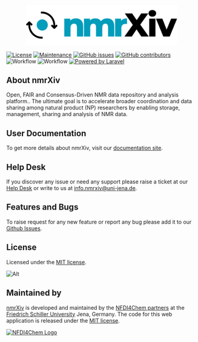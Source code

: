 <p align="center"><a href="https://dev.nmrxiv.org" target="_blank"><img src="/public/img/logo.svg" width="400"></a></p>

[![License](https://img.shields.io/badge/License-MIT%202.0-blue.svg)](https://opensource.org/licenses/MIT)
[![Maintenance](https://img.shields.io/badge/Maintained%3F-yes-blue.svg)](https://GitHub.com/NFDI4Chem/nmrxiv/graphs/commit-activity)
[![GitHub issues](https://img.shields.io/github/issues/NFDI4Chem/nmrxiv.svg)](https://GitHub.com/NFDI4Chem/nmrxiv/issues/)
[![GitHub contributors](https://img.shields.io/github/contributors/NFDI4Chem/nmrxiv.svg)](https://GitHub.com/NFDI4Chem/nmrxiv/graphs/contributors/)
![Workflow](https://github.com/NFDI4Chem/nmrxiv/actions/workflows/build.yml/badge.svg)
![Workflow](https://github.com/NFDI4Chem/nmrxiv/actions/workflows/release-please.yml/badge.svg)
[![Powered by Laravel](https://img.shields.io/badge/Powered%20by-Laravel-red.svg?style=flat&logo=Laravel)](https://laravel.com)

## About nmrXiv

Open, FAIR and Consensus-Driven NMR data repository and analysis platform.. The ultimate goal is to accelerate broader coordination and data sharing among natural product (NP) researchers by enabling storage, management, sharing and analysis of NMR data.

## User Documentation

To get more details about nmrXiv, visit our [documentation site](https://docs.nmrxiv.org/).

## Help Desk

If you discover any issue or need any support please raise a ticket at our [Help Desk](https://helpdesk.nfdi4chem.de/) or write to us at info.nmrxiv@uni-jena.de.


## Features and Bugs

To raise request for any new feature or report any bug please add it to our [Github Issues](https://github.com/NFDI4Chem/nmrxiv/issues).

## License

Licensed under the [MIT license](https://opensource.org/licenses/MIT).

![Alt](https://repobeats.axiom.co/api/embed/5c87933e128e7f9b2a73abba45104de51b4c7b4c.svg "Repobeats analytics image")

## Maintained by
[nmrXiv](https://nmrxiv.org/) is developed and maintained by the [NFDI4Chem partners](https://www.nfdi4chem.de/) at the [Friedrich Schiller University](https://www.uni-jena.de/en/) Jena, Germany. 
The code for this web application is released under the [MIT license](https://opensource.org/licenses/MIT).


<p align="left"><a href="https://nfdi4chem.de/" target="_blank"><img src="https://www.nfdi4chem.de/wp-content/themes/wptheme/assets/img/logo.svg" width="50%" alt="NFDI4Chem Logo"></a></p>
